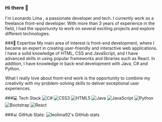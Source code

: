 ### Hi there 👋
I'm Leonardo Lima , a passionate developer and tech. I currently work as a freelance front-end developer.
With more than 3 years of experience in the field, I had the opportunity to work on several exciting projects and explore different technologies.



###🚀 Expertise
My main area of ​​interest is front-end development, where I became an expert in creating user-friendly and interactive web applications. I have a solid knowledge of HTML, CSS and JavaScript, and I have advanced skills in using popular frameworks and libraries such as React. In addition, I have knowledge in back-end development with Java, C# and Python.

What I really love about front-end work is the opportunity to combine my creativity with my problem-solving skills to deliver exceptional user experiences.

###💻 Tech Stack
![C#](https://img.shields.io/badge/c%23-%23239120.svg?style=for-the-badge&logo=c-sharp&logoColor=white) ![CSS3](https://img.shields.io/badge/css3-%231572B6.svg?style=for-the-badge&logo=css3&logoColor=white) ![HTML5](https://img.shields.io/badge/html5-%23E34F26.svg?style=for-the-badge&logo=html5&logoColor=white) ![Java](https://img.shields.io/badge/java-%23ED8B00.svg?style=for-the-badge&logo=openjdk&logoColor=white) ![JavaScript](https://img.shields.io/badge/javascript-%23323330.svg?style=for-the-badge&logo=javascript&logoColor=%23F7DF1E) ![Python](https://img.shields.io/badge/python-3670A0?style=for-the-badge&logo=python&logoColor=ffdd54) ![Bootstrap](https://img.shields.io/badge/bootstrap-%238511FA.svg?style=for-the-badge&logo=bootstrap&logoColor=white) ![React](https://img.shields.io/badge/react-%2320232a.svg?style=for-the-badge&logo=react&logoColor=%2361DAFB) 

###📊 GitHub Stats:
![leolima92's GitHub stats](https://github-readme-stats.vercel.app/api?username=anuraghazra&show_icons=true&theme=radical)
